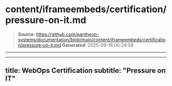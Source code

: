 # content/iframeembeds/certification/pressure-on-it.md

> **Source**: https://github.com/pantheon-systems/documentation/blob/main/content/iframeembeds/certification/pressure-on-it.md
> **Generated**: 2025-09-18 00:24:58

---

---
title: WebOps Certification
subtitle: "Pressure on IT"
---

<Partial file="certification-guide/pressure-on-it.md" />
